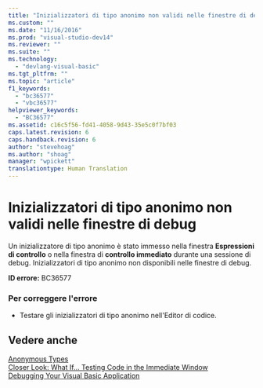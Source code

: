 ```yaml
---
title: "Inizializzatori di tipo anonimo non validi nelle finestre di debug | Microsoft Docs"
ms.custom: ""
ms.date: "11/16/2016"
ms.prod: "visual-studio-dev14"
ms.reviewer: ""
ms.suite: ""
ms.technology: 
  - "devlang-visual-basic"
ms.tgt_pltfrm: ""
ms.topic: "article"
f1_keywords: 
  - "bc36577"
  - "vbc36577"
helpviewer_keywords: 
  - "BC36577"
ms.assetid: c16c5f56-fd41-4058-9d43-35e5c0f7bf03
caps.latest.revision: 6
caps.handback.revision: 6
author: "stevehoag"
ms.author: "shoag"
manager: "wpickett"
translationtype: Human Translation
---
```

# Inizializzatori di tipo anonimo non validi nelle finestre di debug
Un inizializzatore di tipo anonimo è stato immesso nella finestra **Espressioni di controllo** o nella finestra di **controllo immediato** durante una sessione di debug. Inizializzatori di tipo anonimo non disponibili nelle finestre di debug.  
  
 **ID errore:** BC36577  
  
### Per correggere l'errore  
  
-   Testare gli inizializzatori di tipo anonimo nell'Editor di codice.  
  
## Vedere anche  
 [Anonymous Types](../../visual-basic/programming-guide/language-features/objects-and-classes/anonymous-types.md)   
 [Closer Look: What If... Testing Code in the Immediate Window](http://msdn.microsoft.com/it-it/3613a627-09a4-44e1-9cc2-f2a29f4e0744)   
 [Debugging Your Visual Basic Application](../../visual-basic/developing-apps/debugging.md)